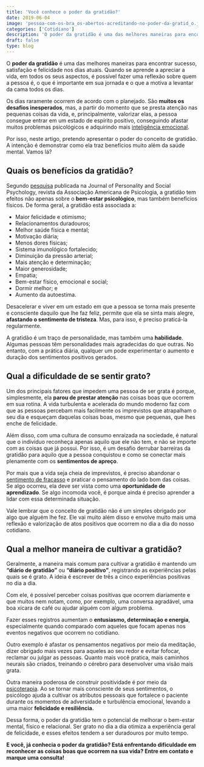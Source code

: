```yaml
---
title: 'Você conhece o poder da gratidão?'
date: 2019-06-04
image: 'pessoa-com-os-bra_os-abertos-acreditando-no-poder-da-gratid_o.jpg'
categories: ['Cotidiano']
description: 'O poder da gratidão é uma das melhores maneiras para encontrar sucesso, satisfação e felicidade nos dias atuais. Para saber mais, leia meu mais novo artigo!'
draft: false
type: blog
---
```


O **poder da gratidão** é uma das melhores maneiras para encontrar sucesso, satisfação e felicidade nos dias atuais. Quando se aprende a apreciar a vida, em todos os seus aspectos, é possível fazer uma reflexão sobre quem a pessoa é, o que é importante em sua jornada e o que a motiva a levantar da cama todos os dias.

Os dias raramente ocorrem de acordo com o planejado. São **muitos os desafios inesperados**, mas, a partir do momento que se presta atenção nas pequenas coisas da vida, e, principalmente, valorizar elas, a pessoa consegue entrar em um estado de espírito positivo, conseguindo afastar muitos problemas psicológicos e adquirindo mais [inteligência emocional](/desenvolver-inteligencia-emocional/).

Por isso, neste artigo, pretendo apresentar o poder do conceito de gratidão. A intenção é demonstrar como ela traz benefícios muito além da saúde mental. Vamos lá?

## **Quais os benefícios da gratidão?**

Segundo [pesquisa](https://greatergood.berkeley.edu/pdfs/GratitudePDFs/6Emmons-BlessingsBurdens.pdf) publicada na Journal of Personality and Social Psychology, revista da Associação Americana de Psicologia, a gratidão tem efeitos não apenas sobre o **bem-estar psicológico**, mas também benefícios físicos. De forma geral, a gratidão está associada a:

- Maior felicidade e otimismo;
- Relacionamentos duradouros;
- Melhor saúde física e mental;
- Motivação diária;
- Menos dores físicas;
- Sistema imunológico fortalecido;
- Diminuição da pressão arterial;
- Mais atenção e determinação;
- Maior generosidade;
- Empatia;
- Bem-estar físico, emocional e social;
- Dormir melhor; e
- Aumento da autoestima.

Desacelerar e viver em um estado em que a pessoa se torna mais presente e consciente daquilo que lhe faz feliz, permite que ela se sinta mais alegre, **afastando o sentimento de tristeza**. Mas, para isso, é preciso praticá-la regularmente.

A gratidão é um traço de personalidade, mas também uma **habilidade**. Algumas pessoas têm personalidades mais agradecidas do que outras. No entanto, com a prática diária, qualquer um pode experimentar o aumento e duração dos sentimentos positivos gerados.

## **Qual a dificuldade de se sentir grato?**

Um dos principais fatores que impedem uma pessoa de ser grata é porque, simplesmente, ela **parou de prestar atenção** nas coisas boas que ocorrem em sua rotina. A vida turbulenta e acelerada do mundo moderno faz com que as pessoas percebam mais facilmente os imprevistos que atrapalham o seu dia e esqueçam daquelas coisas boas, mesmo que pequenas, que lhes enche de felicidade.

Além disso, com uma cultura de consumo enraizada na sociedade, é natural que o indivíduo reconheça apenas aquilo que ele não tem, e não se importe com as coisas que já possui. Por isso, é um desafio derrubar barreiras da gratidão para aquilo que a pessoa conquistou e como se conectar mais plenamente com os **sentimentos de apreço**.

Por mais que a vida seja cheia de imprevistos, é preciso abandonar o [sentimento de fracasso](/como-superar-o-sentimento-de-fracasso/) e praticar o pensamento do lado bom das coisas. Se algo ocorreu, ela deve ser vista como uma **oportunidade de aprendizado**. Se algo incomoda você, é porque ainda é preciso aprender a lidar com essa determinada situação.

Vale lembrar que o conceito de gratidão não é um simples obrigado por algo que alguém lhe fez. Ele vai muito além disso e envolve muito mais uma reflexão e valorização de atos positivos que ocorrem no dia a dia do nosso cotidiano.

## **Qual a melhor maneira de cultivar a gratidão?**

Geralmente, a maneira mais comum para cultivar a gratidão é mantendo um **“diário de gratidão”** ou **“diário positivo”**, registrando as experiências pelas quais se é grato. A ideia é escrever de três a cinco experiências positivas no dia a dia.

Com ele, é possível perceber coisas positivas que ocorrem diariamente e que muitos nem notam, como, por exemplo, uma conversa agradável, uma boa xícara de café ou ajudar alguém com algum problema.

Fazer esses registros aumentam o **entusiasmo, determinação e energia**, especialmente quando comparado com aqueles que focam apenas nos eventos negativos que ocorrem no cotidiano.

Outro exemplo é afastar os pensamentos negativos por meio da meditação, dizer obrigado mais vezes para aqueles ao seu redor e evitar fofocar, reclamar ou julgar as pessoas. Quanto mais você pratica, mais caminhos neurais são criados, treinando o cérebro para desenvolver uma visão mais grata.

Outra maneira poderosa de construir positividade é por meio da [psicoterapia](/quanto-tempo-dura-psicoterapia/). Ao se tornar mais consciente de seus sentimentos, o psicólogo ajuda a cultivar os atributos pessoais que fortalece o paciente durante os momentos de adversidade e turbulência emocional, levando a uma maior **felicidade e resiliência.**

Dessa forma, o poder da gratidão tem o potencial de melhorar o bem-estar mental, físico e relacional. Ser grato no dia a dia otimiza a experiência geral de felicidade, e esses efeitos tendem a ser duradouros por muito tempo.

**E você, já conhecia o poder da gratidão? Está enfrentando dificuldade em reconhecer as coisas boas que ocorrem na sua vida? Entre em contato e marque uma consulta!**
